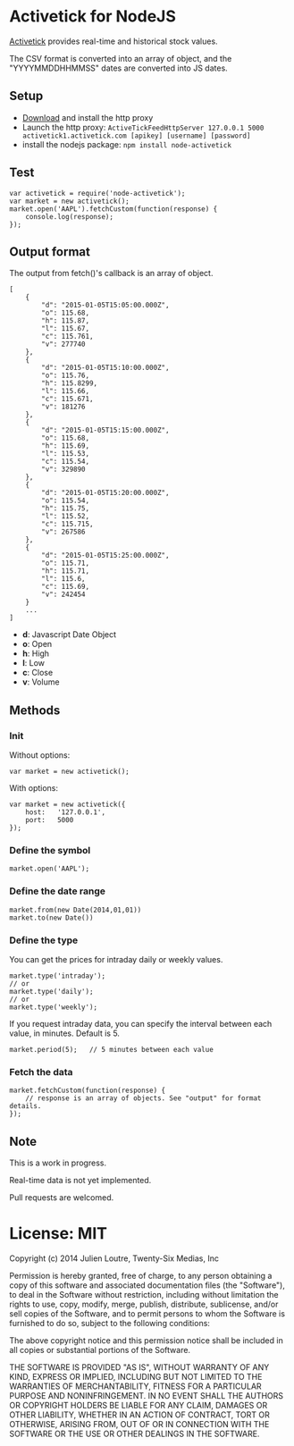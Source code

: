 # Activetick for NodeJS #

[Activetick](http://www.activetick.com) provides real-time and historical stock values.

The CSV format is converted into an array of object, and the "YYYYMMDDHHMMSS" dates are converted into JS dates.


## Setup ##

- [Download](http://www.activetick.com/activetick/contents/PersonalServicesDataAPIDownload.aspx) and install the http proxy
- Launch the http proxy: `ActiveTickFeedHttpServer 127.0.0.1 5000 activetick1.activetick.com [apikey] [username] [password]`
- install the nodejs package: `npm install node-activetick`

## Test ##

    var activetick = require('node-activetick');
    var market = new activetick();
    market.open('AAPL').fetchCustom(function(response) {
    	console.log(response);
    });

## Output format ##

The output from fetch()'s callback is an array of object.

	[
		{
			"d": "2015-01-05T15:05:00.000Z",
			"o": 115.68,
			"h": 115.87,
			"l": 115.67,
			"c": 115.761,
			"v": 277740
		},
		{
			"d": "2015-01-05T15:10:00.000Z",
			"o": 115.76,
			"h": 115.8299,
			"l": 115.66,
			"c": 115.671,
			"v": 181276
		},
		{
			"d": "2015-01-05T15:15:00.000Z",
			"o": 115.68,
			"h": 115.69,
			"l": 115.53,
			"c": 115.54,
			"v": 329890
		},
		{
			"d": "2015-01-05T15:20:00.000Z",
			"o": 115.54,
			"h": 115.75,
			"l": 115.52,
			"c": 115.715,
			"v": 267586
		},
		{
			"d": "2015-01-05T15:25:00.000Z",
			"o": 115.71,
			"h": 115.71,
			"l": 115.6,
			"c": 115.69,
			"v": 242454
		}
		...
	]


- **d**:	Javascript Date Object
- **o**:	Open
- **h**:	High
- **l**:	Low
- **c**:	Close
- **v**:	Volume



## Methods ##

### Init ###

Without options:

    var market = new activetick();

With options:

	var market = new activetick({
		host:	'127.0.0.1',
		port:	5000
	});

### Define the symbol ###

	market.open('AAPL');

### Define the date range ###

	market.from(new Date(2014,01,01))
	market.to(new Date())

### Define the type ###

You can get the prices for intraday daily or weekly values.

	market.type('intraday');
	// or
	market.type('daily');
	// or
	market.type('weekly');

If you request intraday data, you can specify the interval between each value, in minutes. Default is 5.

	market.period(5);	// 5 minutes between each value

### Fetch the data ###

	market.fetchCustom(function(response) {
		// response is an array of objects. See "output" for format details.
	});


## Note ##

This is a work in progress.

Real-time data is not yet implemented.

Pull requests are welcomed.


# License: MIT #
Copyright (c) 2014 Julien Loutre, Twenty-Six Medias, Inc

Permission is hereby granted, free of charge, to any person obtaining a copy
of this software and associated documentation files (the "Software"), to deal
in the Software without restriction, including without limitation the rights
to use, copy, modify, merge, publish, distribute, sublicense, and/or sell
copies of the Software, and to permit persons to whom the Software is
furnished to do so, subject to the following conditions:

The above copyright notice and this permission notice shall be included in
all copies or substantial portions of the Software.

THE SOFTWARE IS PROVIDED "AS IS", WITHOUT WARRANTY OF ANY KIND, EXPRESS OR
IMPLIED, INCLUDING BUT NOT LIMITED TO THE WARRANTIES OF MERCHANTABILITY,
FITNESS FOR A PARTICULAR PURPOSE AND NONINFRINGEMENT. IN NO EVENT SHALL THE
AUTHORS OR COPYRIGHT HOLDERS BE LIABLE FOR ANY CLAIM, DAMAGES OR OTHER
LIABILITY, WHETHER IN AN ACTION OF CONTRACT, TORT OR OTHERWISE, ARISING FROM,
OUT OF OR IN CONNECTION WITH THE SOFTWARE OR THE USE OR OTHER DEALINGS IN
THE SOFTWARE.